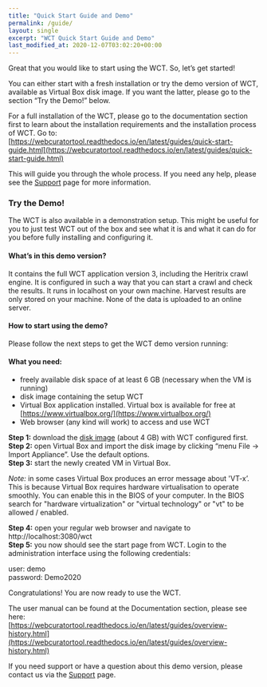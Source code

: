 ```yaml
---
title: "Quick Start Guide and Demo"
permalink: /guide/
layout: single
excerpt: "WCT Quick Start Guide and Demo"
last_modified_at: 2020-12-07T03:02:20+00:00
---
```


Great that you would like to start using the WCT. So, let’s get started!

You can either start with a fresh installation or try the demo version of WCT, available as Virtual Box disk image. If you want the latter, please go to the section “Try the Demo!” below.

For a full installation of the WCT, please go to the documentation section first to learn about the installation requirements and the installation process of WCT. Go to:<br>
[https://webcuratortool.readthedocs.io/en/latest/guides/quick-start-guide.html](https://webcuratortool.readthedocs.io/en/latest/guides/quick-start-guide.html)

This will guide you through the whole process. If you need any help, please see the [Support](/support/) page for more information.


### Try the Demo!
The WCT is also available in a demonstration setup. This might be useful for you to just test WCT out of the box and see what it is and what it can do for you before fully installing and configuring it.

#### What’s in this demo version?
It contains the full WCT application version 3, including the Heritrix crawl engine. It is configured in such a way that you can start a crawl and check the results. It runs in localhost on your own machine. Harvest results are only stored on your machine. None of the data is uploaded to an online server.

#### How to start using the demo?
Please follow the next steps to get the WCT demo version running:

#### What you need:
- freely available disk space of at least 6 GB (necessary when the VM is running)
- disk image containing the setup WCT
- Virtual Box application installed. Virtual box is available for free at [https://www.virtualbox.org/](https://www.virtualbox.org/)
- Web browser (any kind will work) to access and use WCT

**Step 1:** download the [disk image](https://drive.google.com/file/d/1tOfD9Hyq12Vacpxj48B1QEvhwVE5DhUG/view?usp=sharing) (about 4 GB) with WCT configured first.<br>
**Step 2:** open Virtual Box and import the disk image by clicking “menu File -> Import Appliance”. Use the default options.<br>
**Step 3:** start the newly created VM in Virtual Box.<br>

*Note:* in some cases Virtual Box produces an error message about 'VT-x’. This is because Virtual Box requires hardware virtualisation to operate smoothly. You can enable this in the BIOS of your computer. In the BIOS search for "hardware virtualization" or "virtual technology" or "vt" to be allowed / enabled.

**Step 4:** open your regular web browser and navigate to http://localhost:3080/wct<br>
**Step 5:** you now should see the start page from WCT. Login to the administration interface using the following credentials:

user: demo<br>
password: Demo2020

Congratulations! You are now ready to use the WCT.

The user manual can be found at the Documentation section, please see here:<br>
[https://webcuratortool.readthedocs.io/en/latest/guides/overview-history.html](https://webcuratortool.readthedocs.io/en/latest/guides/overview-history.html)

If you need support or have a question about this demo version, please contact us via the [Support](/support/) page.





